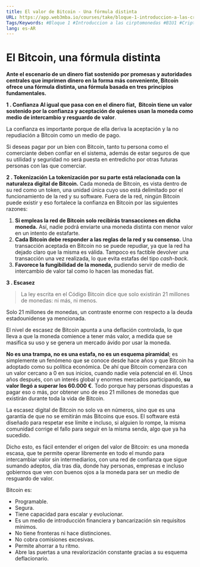 ```yaml
---
title: El valor de Bitcoin - Una fórmula distinta
URL: https://app.web3mba.io/courses/take/bloque-1-introduccion-a-las-criptomonedas/texts/35458397-u1-3-5-el-valor-de-bitcoin-una-formula-distinta
Tags/Keywords: #Bloque 1 #Introduccion a las cirptomonedas #B1U1 #Criptomonedas #Revolucion del dinero #Bitcoin #fórmula distinta #valor de Bitcoin #fórmula del bitcoin
lang: es-AR
---
```

# El Bitcoin, una fórmula distinta
**Ante el escenario de un dinero fíat sostenido por promesas y autoridades centrales que imprimen dinero en la forma más conveniente, Bitcoin ofrece una fórmula distinta, una fórmula basada en tres principios fundamentales.**

**1 . Confianza**
**Al igual que pasa con en el dinero fíat,  Bitcoin tiene un valor sostenido por la confianza y aceptación de quienes usan la moneda como medio de intercambio y resguardo de valor**.   
  
La confianza es importante porque de ella deriva la aceptación y la no repudiación a Bitcoin como un medio de pago.  
  
Si deseas pagar por un bien con Bitcoin, tanto tu persona como el comerciante deben confiar en el sistema, además de estar seguros de que su utilidad y seguridad no será puesta en entredicho por otras futuras personas con las que comerciar.

**2 . Tokenización**
**La tokenización por su parte está relacionada con la naturaleza digital de Bitcoin.** Cada moneda de Bitcoin, es vista dentro de su red como un token, una unidad única cuyo uso está delimitado por el funcionamiento de la red y su software. Fuera de la red, ningún Bitcoin puede existir y eso fortalece la confianza en Bitcoin por las siguientes razones:  

1.  **Si empleas la red de Bitcoin solo recibirás transacciones en dicha moneda.** Así, nadie podrá enviarte una moneda distinta con menor valor en un intento de estafarte.
2.  **Cada Bitcoin debe responder a las reglas de la red y su consenso.** Una transacción aceptada en Bitcoin no se puede repudiar, ya que la red ha dejado claro que la misma es válida. Tampoco es factible devolver una transacción una vez realizada, lo que evita estafas del tipo _cash-back_.
3.  **Favorece la fungibilidad de la moneda,** pudiendo servir de medio de intercambio de valor tal como lo hacen las monedas fíat.

**3 . Escasez**
> La ley escrita en el Código Bitcoin dice que solo existirán 21 millones de monedas: ni más, ni menos.

Solo 21 millones de monedas, un contraste enorme con respecto a la deuda estadounidense ya mencionada. 

El nivel de escasez de Bitcoin apunta a una deflación controlada, lo que lleva a que la moneda comience a tener más valor, a medida que se masifica su uso y se genera un mercado ávido por usar la moneda.

**No es una trampa, no es una estafa, no es un esquema piramidal**; es simplemente un fenómeno que se conoce desde hace años y que Bitcoin ha adoptado como su política económica. De ahí que Bitcoin comenzara con un valor cercano a 0 en sus inicios, cuando nadie veía potencial en él. Unos años después, con un interés global y enormes mercados participando, **su valor llegó a superar los 60.000 €**. Todo porque hay personas dispuestas a pagar eso o más, por obtener uno de eso 21 millones de monedas que existirán durante toda la vida de Bitcoin. 

La escasez digital de Bitcoin no solo va en números, sino que es una garantía de que no se emitirán más Bitcoins que esos. El software está diseñado para respetar ese límite e incluso, si alguien lo rompe, la misma comunidad corrige el fallo para seguir en la misma senda, algo que ya ha sucedido. 

Dicho esto, es fácil entender el origen del valor de Bitcoin: es una moneda escasa, que te permite operar libremente en todo el mundo para intercambiar valor sin intermediarios, con una red de confianza que sigue sumando adeptos, día tras día, donde hay personas, empresas e incluso gobiernos que ven con buenos ojos a la moneda para ser un medio de resguardo de valor.

Bitcoin es:
- Programable.
- Segura.
- Tiene capacidad para escalar y evolucionar.
- Es un medio de introducción financiera y bancarización sin requisitos mínimos.
- No tiene fronteras ni hace distinciones.
- No cobra comisiones excesivas.
- Permite ahorrar a tu ritmo.
- Abre las puertas a una revalorización constante gracias a su esquema deflacionario.